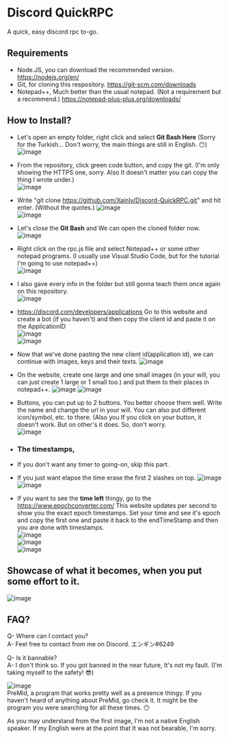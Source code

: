 # Discord QuickRPC
A quick, easy discord rpc to-go.

## Requirements
- Node.JS, you can download the recommended version. https://nodejs.org/en/
- Git, for cloning this respository. https://git-scm.com/downloads
- Notepad++, Much better than the usual notepad. (Not a requirement but a recommend.) https://notepad-plus-plus.org/downloads/

## How to Install?
- Let's open an empty folder, right click and select **Git Bash Here** (Sorry for the Turkish... Don't worry, the main things are still in English. 😶)
![image](https://user-images.githubusercontent.com/62221159/153736903-90dd73c8-78a4-464b-9b78-3977b240bd68.png)


- From the repository, click green code button, and copy the git. (I'm only showing the HTTPS one, sorry. Also It doesn't matter you can copy the thing I wrote under.)     
![image](https://user-images.githubusercontent.com/62221159/153737015-1897044f-7385-42a6-8d53-e5b1c5ea85a5.png)


- Write "git clone https://github.com/Xainly/Discord-QuickRPC.git" and hit enter. (Without the quotes.)
![image](https://user-images.githubusercontent.com/62221159/153737092-55f97e64-7d44-4ecb-8a86-c7a98544dafd.png)     
![image](https://user-images.githubusercontent.com/62221159/153737099-b3bd52df-7842-4b64-b3e5-33dd8f5e3b1d.png)


- Let's close the **Git Bash** and We can open the cloned folder now.
![image](https://user-images.githubusercontent.com/62221159/153737189-943efde7-af43-40f2-92bd-28976b73f816.png)


- Right click on the rpc.js file and select Notepad++ or some other notepad programs. (I usually use Visual Studio Code, but for the tutorial I'm going to use notepad++)     
![image](https://user-images.githubusercontent.com/62221159/153737239-85f0699d-0009-495e-bf2e-0250192c9cfa.png)


- I also gave every info in the folder but still gonna teach them once again on this repository.     
![image](https://user-images.githubusercontent.com/62221159/153737400-f32ab55b-5fed-429b-9943-65786758a003.png)


- https://discord.com/developers/applications Go to this website and create a bot (if you haven't) and then copy the client id and paste it on the ApplicationID     
![image](https://user-images.githubusercontent.com/62221159/153737629-9b902df9-f1bf-491e-a13d-7b33eda11284.png)     
![image](https://user-images.githubusercontent.com/62221159/153737484-cee0a171-d68f-4875-b0a1-45f1012d01e0.png)


- Now that we've done pasting the new client id(application id), we can continue with images, keys and their texts.
![image](https://user-images.githubusercontent.com/62221159/153737716-89ec06d7-cec4-47c2-b26c-d291978c0dac.png)

- On the website, create one large and one small images (in your will, you can just create 1 large or 1 small too.) and put them to their places in notepad++.
![image](https://user-images.githubusercontent.com/62221159/153737815-ac67cbb9-1e1e-4110-b8f1-39a7083143ce.png)
![image](https://user-images.githubusercontent.com/62221159/153737855-5ea3c330-d35c-4ad3-8792-6827572ceafb.png)

- Buttons, you can put up to 2 buttons. You better choose them well. Write the name and change the url in your will. You can also put different icon/symbol, etc. to there. (Also you If you click on your button, it doesn't work. But on other's it does. So, don't worry.     
![image](https://user-images.githubusercontent.com/62221159/153737886-ec05f415-aa25-4529-8de9-bff379e17514.png)

- ### The timestamps, 
- If you don't want any timer to going-on, skip this part.
- If you just want elapse the time erase the first 2 slashes on top.
![image](https://user-images.githubusercontent.com/62221159/153738499-5000ee3c-e1ba-419a-baa0-55a5b66157fb.png)     
![image](https://user-images.githubusercontent.com/62221159/153738578-690e1d43-1a9c-444c-b390-ea45a11926f1.png)

- If you want to see the **time left** thingy, go to the https://www.epochconverter.com/ This website updates per second to show you the exact epoch timestamps. Set your time and see it's epoch and copy the first one and paste it back to the endTimeStamp and then you are done with timestamps.     
![image](https://user-images.githubusercontent.com/62221159/153738640-b23300fc-5c20-4e2a-9c64-b0c2cb7eeeb1.png)     
![image](https://user-images.githubusercontent.com/62221159/153738619-bba3b0cd-e390-45a8-9bb9-8265cb6a42cd.png)     
![image](https://user-images.githubusercontent.com/62221159/153738611-f3cc110a-0b19-483c-be30-a7b47d970e4e.png)     

## Showcase of what it becomes, when you put some effort to it.     
![image](https://user-images.githubusercontent.com/62221159/153739141-6bc3a2b9-2aa5-4cb4-8a46-e7cef3b2e527.png)






## FAQ?
 Q- Where can I contact you?     
 A- Feel free to contact from me on Discord. エンギン#6249

 Q- Is it bannable?     
 A- I don't think so. If you got banned in the near future, It's not my fault. (I'm taking myself to the safety! 😎)

![image](https://user-images.githubusercontent.com/62221159/153736180-7d03f8f6-8c4e-4f28-9429-ea8749252a73.png)     
PreMid, a program that works pretty well as a presence thingy. If you haven't heard of anything about PreMid, go check it. It might be the program you were searching for all these times. 😶



As you may understand from the first image, I'm not a native English speaker. If my English were at the point that It was not bearable, I'm sorry.
